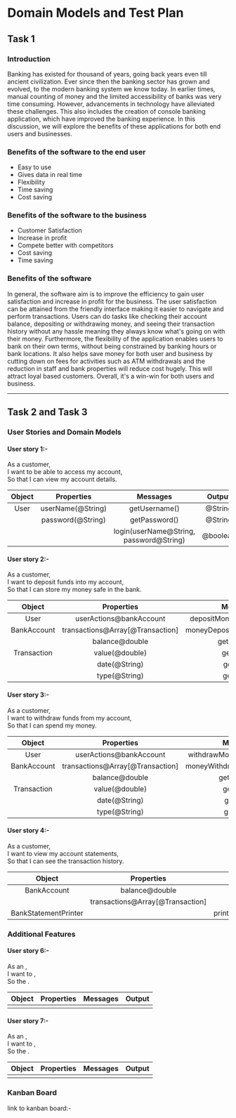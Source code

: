 # Domain Models and Test Plan
## Task 1

### Introduction
Banking has existed for thousand of years, going back years even till ancient civilization. Ever since then the banking sector has grown and evolved, to the modern banking system we know today.
In earlier times, manual counting of money and the limited accessibility of banks was very time consuming. However, advancements in technology have alleviated these challenges. This also includes the creation of console banking application, which have improved the banking experience. In this discussion, we will explore the benefits of these applications for both end users and businesses.

### Benefits of the software to the end user 
- Easy to use
- Gives data in real time
- Flexibility
- Time saving
- Cost saving
  
### Benefits of the software to the business
- Customer Satisfaction
- Increase in profit
- Compete better with competitors
- Cost saving 
- Time saving

### Benefits of the software 
In general, the software aim is to improve the efficiency to gain user satisfaction and increase in profit for the business. The user satisfaction can be attained from the friendly interface making it easier to navigate and perform transactions. Users can do tasks like checking their account balance, depositing or withdrawing money, and seeing their transaction history without any hassle meaning they always know what's going on with their money. Furthermore, the flexibility of the application enables users to bank on their own terms, without being constrained by banking hours or bank locations. It also helps save money for both user and business by cutting down on fees for activities such as ATM withdrawals and the reduction in staff and bank properties will reduce cost hugely. This will attract loyal based customers. Overall, it's a win-win for both users and business.



---
## Task 2 and Task 3

### User Stories and Domain Models

#### User story 1:-
As a customer, <br>
I want to be able to access my account, <br>
So that I can view my account details. <br>

| Object |    Properties     |                Messages                 |  Output  |
| :----: | :---------------: | :-------------------------------------: | :------: |
|  User  | userName(@String) |              getUsername()              | @String  |
|        | password(@String) |              getPassword()              | @String  |
|        |                   | login(userName@String, password@String) | @boolean |
#### User story 2:-
As a customer, <br>
I want to deposit funds into my account, <br>
So that I can store my money safe in the bank. <br>

|   Object    |            Properties            |           Messages           | Output  |
| :---------: | :------------------------------: | :--------------------------: | :-----: |
|    User     |     userActions@bankAccount      |  depositMoney(@Transaction)  |  @void  |
| BankAccount | transactions@Array[@Transaction] | moneyDeposited(@Transaction) |  @void  |
|             |          balance@double          |         getBalance()         | @double |
| Transaction |          value(@double)          |          getValue()          | @double |
|             |          date(@String)           |          getDate()           | @String |
|             |          type(@String)           |          getType()           | @String |

#### User story 3:-
As a customer, <br>
I want to withdraw funds from my account, <br>
So that I can spend my money. <br>

|   Object    |            Properties            |           Messages           | Output  |
| :---------: | :------------------------------: | :--------------------------: | :-----: |
|    User     |     userActions@bankAccount      | withdrawMoney(@Transaction)  |  @void  |
| BankAccount | transactions@Array[@Transaction] | moneyWithdrawn(@Transaction) |  @void  |
|             |          balance@double          |         getBalance()         | @double |
| Transaction |          value(@double)          |          getValue()          | @double |
|             |          date(@String)           |          getDate()           | @String |
|             |          type(@String)           |          getType()           | @String |

#### User story 4:-
As a customer, <br>
I want to view my account statements, <br>
So that I can see the transaction history. <br>

|        Object        |            Properties            |             Messages             |        Output        |
| :------------------: | :------------------------------: | :------------------------------: | :------------------: |
|     BankAccount      |          balance@double          |           getBalance()           |       @double        |
|                      | transactions@Array[@Transaction] |        getTransactions()         | @Array[@Transaction] |
| BankStatementPrinter |                                  | printBankStatement(@BankAccount) |       @String        |

### Additional Features

#### User story 6:-
As an , <br>
I want to , <br>
So the . <br>

| Object | Properties | Messages | Output |
| :----: | :--------: | :------: | :----: |
|        |            |          |        |

#### User story 7:-
As an , <br>
I want to , <br>
So the . <br>

| Object | Properties | Messages | Output |
| :----: | :--------: | :------: | :----: |
|        |            |          |        |

### Kanban Board

link to kanban board:-
